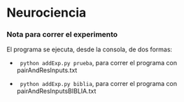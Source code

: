 # Neurociencia

### Nota para correr el experimento

El programa se ejecuta, desde la consola, de dos formas:
  
  + ``` python addExp.py prueba```, para correr el programa con pairAndResInputs.txt
  
  + ``` python addExp.py biblia```, para correr el programa con pairAndResInputsBIBLIA.txt
